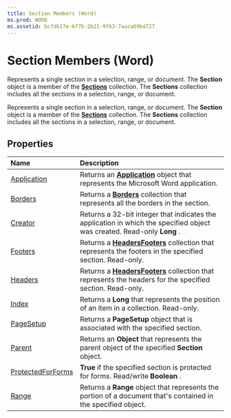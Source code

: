 ```yaml
---
title: Section Members (Word)
ms.prod: WORD
ms.assetid: bcfdb17e-6f7b-2b21-9f63-7aaca69bd727
---
```



# Section Members (Word)
Represents a single section in a selection, range, or document. The  **Section** object is a member of the **[Sections](sections-object-word.md)** collection. The **Sections** collection includes all the sections in a selection, range, or document.

Represents a single section in a selection, range, or document. The  **Section** object is a member of the **[Sections](sections-object-word.md)** collection. The **Sections** collection includes all the sections in a selection, range, or document.


## Properties



|**Name**|**Description**|
|:-----|:-----|
|[Application](section-application-property-word.md)|Returns an  **[Application](application-object-word.md)** object that represents the Microsoft Word application.|
|[Borders](section-borders-property-word.md)|Returns a  **[Borders](borders-object-word.md)** collection that represents all the borders in the section.|
|[Creator](section-creator-property-word.md)|Returns a 32-bit integer that indicates the application in which the specified object was created. Read-only  **Long** .|
|[Footers](section-footers-property-word.md)|Returns a  **[HeadersFooters](headersfooters-object-word.md)** collection that represents the footers in the specified section. Read-only.|
|[Headers](section-headers-property-word.md)|Returns a  **[HeadersFooters](headersfooters-object-word.md)** collection that represents the headers for the specified section. Read-only.|
|[Index](section-index-property-word.md)|Returns a  **Long** that represents the position of an item in a collection. Read-only.|
|[PageSetup](section-pagesetup-property-word.md)|Returns a  **PageSetup** object that is associated with the specified section.|
|[Parent](section-parent-property-word.md)|Returns an  **Object** that represents the parent object of the specified **Section** object.|
|[ProtectedForForms](section-protectedforforms-property-word.md)| **True** if the specified section is protected for forms. Read/write **Boolean** .|
|[Range](section-range-property-word.md)|Returns a  **Range** object that represents the portion of a document that's contained in the specified object.|

